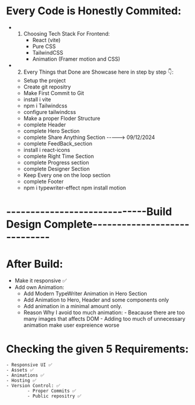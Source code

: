 # Every Code is Honestly Commited:
- 1. Choosing Tech Stack For Frontend:
        - React (vite)
        - Pure CSS
        - TailwindCSS
        - Animation (Framer motion and CSS)

- 2. Every Things that Done are Showcase here in step by step 👇: 
    - Setup the project
    - Create git repositry
    - Make First Commit to Git
    - install i vite
    - npm i Tailwindcss
    - configure tailwindcss
    - Make a proper Floder Structure
    - complete Header
    - complete Hero Section   
    - complete Share Anything Section   -----> 09/12/2024
    - complete FeedBack_section 
    - install i react-icons
    - complete Right Time Section
    - complete Progress section
    - complete Designer Section
    - Keep Every one on the loop section
    - complete Footer
    - npm i typewriter-effect
    npm install motion
# -----------------------------Build Design Complete-----------------------------

# After Build:
   - Make it responsive ✅
   - Add own Animation:
        - Add Modern TypeWriter Animation in Hero Section 
        - Add Animation to Hero, Header and some components only
        - Add animation in a minimal amount only.
        - Reason Why I avoid too much animation:
                - Beacause there are too many images that affects DOM
                - Adding too much of unnecessary animation make user expreience worse

#  Checking the given 5  Requirements:  
    - Responsive UI ✅ 
    - Assets ✅ 
    - Animations ✅
    - Hosting ✅
    - Version Control: ✅ 
            - Proper Commits ✅ 
            - Public repositry ✅ 
